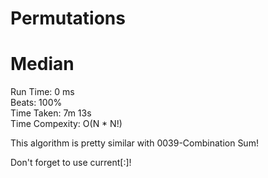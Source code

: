 Permutations
=========
# Median
Run Time: 0 ms              
Beats: 100%      
Time Taken: 7m 13s    
Time Compexity: O(N * N!)  

This algorithm is pretty similar with 0039-Combination Sum!  

Don't forget to use current[:]!  
